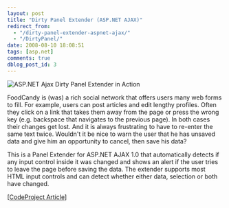 ```yaml
---
layout: post
title: "Dirty Panel Extender (ASP.NET AJAX)"
redirect_from:
  - "/dirty-panel-extender-aspnet-ajax/"
  - "/DirtyPanel/"
date: 2008-08-10 18:08:51
tags: [asp.net]
comments: true
dblog_post_id: 3
---
```

![ASP.NET Ajax Dirty Panel Extender in Action](https://www.codeproject.com/KB/ajax/ajaxdirtypanelextender/screenshot.jpg)

FoodCandy is (was) a rich social network that offers users many web forms to fill. For example, users can post articles and edit lengthy profiles. Often they click on a link that takes them away from the page or press the wrong key (e.g. backspace that navigates to the previous page). In both cases their changes get lost. And it is always frustrating to have to re-enter the same text twice. Wouldn't it be nice to warn the user that he has unsaved data and give him an opportunity to cancel, then save his data?

This is a Panel Extender for ASP.NET AJAX 1.0 that automatically detects if any input control inside it was changed and shows an alert if the user tries to leave the page before saving the data. The extender supports most HTML input controls and can detect whether either data, selection or both have changed.

[[CodeProject Article](https://www.codeproject.com/Articles/19973/Dirty-Panel-Extender-ASP-NET-AJAX)]
